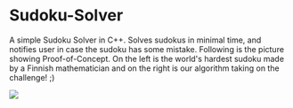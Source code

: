 # Sudoku-Solver
A simple Sudoku Solver in C++. Solves sudokus in minimal time, and notifies user in case the sudoku has some mistake.
Following is the picture showing Proof-of-Concept. On the left is the world's hardest sudoku made by a Finnish mathematician and on the right is our algorithm taking on the challenge! ;)

![](https://github.com/incorrigibleprankster/Sudoku-Solver/blob/master/Proof.PNG)

